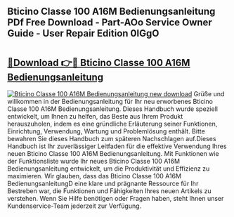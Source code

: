 ## Bticino Classe 100 A16M Bedienungsanleitung PDf Free Download - Part-AOo Service Owner Guide - User Repair Edition 0IGgO

# <h2><a href="http://df0j5su.blite.top/?on=Bticino+Classe+100+A16M+Bedienungsanleitung">🔗Download 👉🔴 Bticino Classe 100 A16M Bedienungsanleitung</a></h2>

[![Bticino Classe 100 A16M Bedienungsanleitung new download](https://i.imgur.com/lujVjoI.png)](http://df0j5su.blite.top/?on=Bticino+Classe+100+A16M+Bedienungsanleitung)
Grüße und willkommen in der Bedienungsanleitung für Ihr neu erworbenes Bticino Classe 100 A16M Bedienungsanleitung. Dieses Handbuch wurde speziell entwickelt, um Ihnen zu helfen, das Beste aus Ihrem Produkt herauszuholen, indem es eine gründliche Erläuterung seiner Funktionen, Einrichtung, Verwendung, Wartung und Problemlösung enthält. Bitte bewahren Sie dieses Handbuch zum späteren Nachschlagen auf.Dieses Handbuch ist Ihr zuverlässiger Leitfaden für die effektive Verwendung Ihres neuen Bticino Classe 100 A16M Bedienungsanleitung. Mit Funktionen wie der Funktionsliste wurde Ihr neues Bticino Classe 100 A16M Bedienungsanleitung entwickelt, um die Produktivität und Effizienz zu maximieren. Wir glauben, dass das Bticino Classe 100 A16M BedienungsanleitungD eine klare und prägnante Ressource für Ihr Bestreben war, die Funktionen und Fähigkeiten Ihres neuen Artikels zu verstehen. Wenn Sie Hilfe benötigen oder Fragen haben, steht Ihnen unser Kundenservice-Team jederzeit zur Verfügung.

